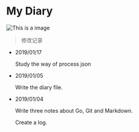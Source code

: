 # **My Diary**


![This is a image](http://m.qpic.cn/psb?/V11ThIR0493PKL/zdxfOVyNbl8eNDuorULGYsN4PeFPhtRK7nTTBHUG86E!/b/dLwAAAAAAAAA&bo=HAIWAQAAAAARBzk!&rf=viewer_4)

> 修改记录

- 2019/01/17

  Study the way of process json 

- 2019/01/05

  Write the diary file.

- 2019/01/04

  Write three notes about Go, Git and Markdown.

  Create a log.
